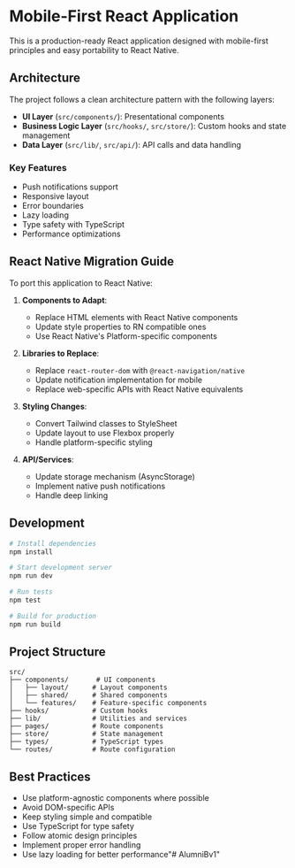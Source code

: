 # Mobile-First React Application

This is a production-ready React application designed with mobile-first principles and easy portability to React Native.

## Architecture

The project follows a clean architecture pattern with the following layers:

- **UI Layer** (`src/components/`): Presentational components
- **Business Logic Layer** (`src/hooks/`, `src/store/`): Custom hooks and state management
- **Data Layer** (`src/lib/`, `src/api/`): API calls and data handling

### Key Features

- Push notifications support
- Responsive layout
- Error boundaries
- Lazy loading
- Type safety with TypeScript
- Performance optimizations

## React Native Migration Guide

To port this application to React Native:

1. **Components to Adapt**:
   - Replace HTML elements with React Native components
   - Update style properties to RN compatible ones
   - Use React Native's Platform-specific components

2. **Libraries to Replace**:
   - Replace `react-router-dom` with `@react-navigation/native`
   - Update notification implementation for mobile
   - Replace web-specific APIs with React Native equivalents

3. **Styling Changes**:
   - Convert Tailwind classes to StyleSheet
   - Update layout to use Flexbox properly
   - Handle platform-specific styling

4. **API/Services**:
   - Update storage mechanism (AsyncStorage)
   - Implement native push notifications
   - Handle deep linking

## Development

```bash
# Install dependencies
npm install

# Start development server
npm run dev

# Run tests
npm test

# Build for production
npm run build
```

## Project Structure

```
src/
├── components/       # UI components
│   ├── layout/      # Layout components
│   ├── shared/      # Shared components
│   └── features/    # Feature-specific components
├── hooks/           # Custom hooks
├── lib/             # Utilities and services
├── pages/           # Route components
├── store/           # State management
├── types/           # TypeScript types
└── routes/          # Route configuration
```

## Best Practices

- Use platform-agnostic components where possible
- Avoid DOM-specific APIs
- Keep styling simple and compatible
- Use TypeScript for type safety
- Follow atomic design principles
- Implement proper error handling
- Use lazy loading for better performance"# AlumniBv1" 
